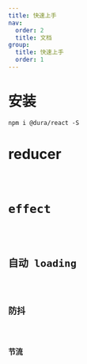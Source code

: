 ```yaml
---
title: 快速上手
nav:
  order: 2
  title: 文档
group:
  title: 快速上手
  order: 1
---
```


# 安装

```shell
npm i @dura/react -S
```

# reducer

<code src="../example/dura-reducers/index.tsx" >

# effect

<code src="../example/dura-effects/index.tsx" >

# 自动 loading

<code src="../example/dura-effects-loading/index.tsx" >

# 防抖

<code src="../example/dura-effects-debounce/index.tsx" >

# 节流

<code src="../example/dura-effects-throttle/index.tsx" >
